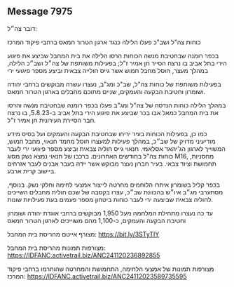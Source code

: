 ## Message 7975

דובר צה״ל:

כוחות צה"ל ושב"כ פעלו הלילה כנגד ארגון הטרור חמאס ברחבי פיקוד המרכז

בכפר רומנה שבחטיבת מנשה הכוחות הרסו הלילה את בית המחבל שביצע את פיגוע הירי בתל אביב בו נרצח הסייר חן אמיר ז"ל; בפעילות משותפת של צה״ל ושב״כ הלילה, במהלך מעצר, חוסל מחבל חמוש אשר גייס חולייה צבאית וביצע מספר פיגועי ירי 

בפעילות משותפת של כוחות צה"ל, שב"כ ומג"ב, נעצרו עשרה מבוקשים ברחבי יהודה ושומרון וחטיבת הבקעה והעמקים, שניים מתוכם מחבלים בארגון הטרור חמאס.

במהלך הלילה כוחות הנדסה של צה"ל ומג"ב פעלו בכפר רומנה שבחטיבת מנשה והרסו את בית המחבל כמאל אבו בכר שביצע את פיגוע הירי בתל אביב ב-5.8.23, בו נרצח חבר הסיירת העירונית חן אמיר ז"ל.

כמו כן, בפעילות הכוחות בעיר יריחו שבחטיבת הבקעה והעמקים ועל בסיס מידע מודיעיני מדויק של שב״כ, במהלך פעילות למעצרו חוסל מחמד חנאוי, מחבל חמוש, המשוייך לארגון הג'יהאד אסלאמי.
חנאוי גייס חוליה צבאית וביצע מספר פיגועי ירי לעבר כוחות צה"ל בחודשים האחרונים. 
ברכבו של חנאוי נמצא נשק מסוג M16, מחסניות, תחמושת וציוד צבאי.
בעיר חברון נעצר מבוקש אשר יידה בעבר אבנים לעבר אזרחים ביישוב קרית ארבע.

בכפר קליל בשומרון איתרו הלוחמים מחרטה לייצור אמצעי לחימה וחלקי נשק. 
בנוסף, מסתערבי מג״ב איו״ש בהכוונת שב״כ, עצרו בקסבה של שכם חולית מחבלים השייכים לחוליה צבאית שביצעה ירי לעבר כוחות ביטחון מספר פעמים בעת פעילויות שונות. 
 
עד כה נעצרו מתחילת המלחמה מעל 1,950 מבוקשים ברחבי אוגדת יהודה ושומרון וחטיבת הבקעה והעמקים, כ-1,100 מהם משוייכים לארגון הטרור חמאס

מצורף אייטם מהריסת בית המחבל: https://bit.ly/3STyTIY

מצורפות תמונות מהריסת בית המחבל: https://IDFANC.activetrail.biz/ANC241120236892855

מצורפות תמונות של אמצעי הלחימה, התחמושת והמחרטה שהוחרמו ברחבי פיקוד המרכז: https://IDFANC.activetrail.biz/ANC24112023589735595

